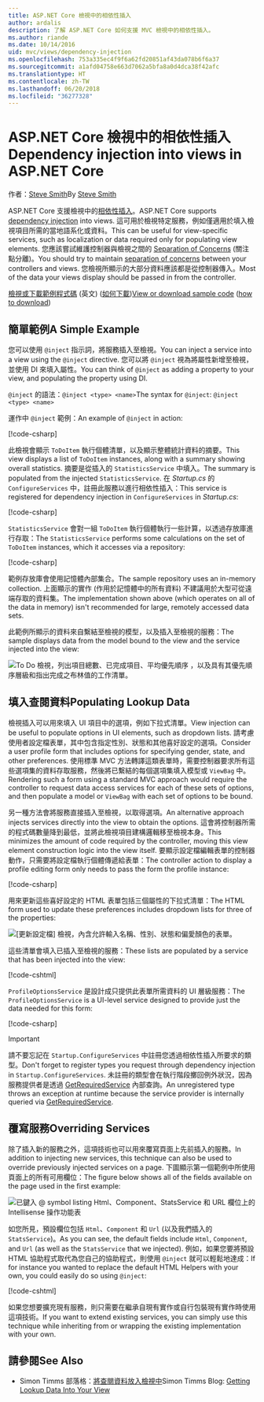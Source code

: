 ```yaml
---
title: ASP.NET Core 檢視中的相依性插入
author: ardalis
description: 了解 ASP.NET Core 如何支援 MVC 檢視中的相依性插入。
ms.author: riande
ms.date: 10/14/2016
uid: mvc/views/dependency-injection
ms.openlocfilehash: 753a335ec4f9f6a62fd20851af43da078b6f6a37
ms.sourcegitcommit: a1afd04758e663d7062a5bfa8a0d4dca38f42afc
ms.translationtype: HT
ms.contentlocale: zh-TW
ms.lasthandoff: 06/20/2018
ms.locfileid: "36277328"
---
```

# <a name="dependency-injection-into-views-in-aspnet-core"></a><span data-ttu-id="6c7a1-103">ASP.NET Core 檢視中的相依性插入</span><span class="sxs-lookup"><span data-stu-id="6c7a1-103">Dependency injection into views in ASP.NET Core</span></span>

<span data-ttu-id="6c7a1-104">作者：[Steve Smith](https://ardalis.com/)</span><span class="sxs-lookup"><span data-stu-id="6c7a1-104">By [Steve Smith](https://ardalis.com/)</span></span>

<span data-ttu-id="6c7a1-105">ASP.NET Core 支援檢視中的[相依性插入](xref:fundamentals/dependency-injection)。</span><span class="sxs-lookup"><span data-stu-id="6c7a1-105">ASP.NET Core supports [dependency injection](xref:fundamentals/dependency-injection) into views.</span></span> <span data-ttu-id="6c7a1-106">這可用於檢視特定服務，例如僅適用於填入檢視項目所需的當地語系化或資料。</span><span class="sxs-lookup"><span data-stu-id="6c7a1-106">This can be useful for view-specific services, such as localization or data required only for populating view elements.</span></span> <span data-ttu-id="6c7a1-107">您應該嘗試維護控制器與檢視之間的 [Separation of Concerns](http://deviq.com/separation-of-concerns/) (關注點分離)。</span><span class="sxs-lookup"><span data-stu-id="6c7a1-107">You should try to maintain [separation of concerns](http://deviq.com/separation-of-concerns/) between your controllers and views.</span></span> <span data-ttu-id="6c7a1-108">您檢視所顯示的大部分資料應該都是從控制器傳入。</span><span class="sxs-lookup"><span data-stu-id="6c7a1-108">Most of the data your views display should be passed in from the controller.</span></span>

<span data-ttu-id="6c7a1-109">[檢視或下載範例程式碼](https://github.com/aspnet/Docs/tree/master/aspnetcore/mvc/views/dependency-injection/sample) \(英文\) ([如何下載](xref:tutorials/index#how-to-download-a-sample))</span><span class="sxs-lookup"><span data-stu-id="6c7a1-109">[View or download sample code](https://github.com/aspnet/Docs/tree/master/aspnetcore/mvc/views/dependency-injection/sample) ([how to download](xref:tutorials/index#how-to-download-a-sample))</span></span>

## <a name="a-simple-example"></a><span data-ttu-id="6c7a1-110">簡單範例</span><span class="sxs-lookup"><span data-stu-id="6c7a1-110">A Simple Example</span></span>

<span data-ttu-id="6c7a1-111">您可以使用 `@inject` 指示詞，將服務插入至檢視。</span><span class="sxs-lookup"><span data-stu-id="6c7a1-111">You can inject a service into a view using the `@inject` directive.</span></span> <span data-ttu-id="6c7a1-112">您可以將 `@inject` 視為將屬性新增至檢視，並使用 DI 來填入屬性。</span><span class="sxs-lookup"><span data-stu-id="6c7a1-112">You can think of `@inject` as adding a property to your view, and populating the property using DI.</span></span>

<span data-ttu-id="6c7a1-113">`@inject` 的語法：`@inject <type> <name>`</span><span class="sxs-lookup"><span data-stu-id="6c7a1-113">The syntax for `@inject`: `@inject <type> <name>`</span></span>

<span data-ttu-id="6c7a1-114">運作中 `@inject` 範例：</span><span class="sxs-lookup"><span data-stu-id="6c7a1-114">An example of `@inject` in action:</span></span>

[!code-csharp[](../../mvc/views/dependency-injection/sample/src/ViewInjectSample/Views/ToDo/Index.cshtml?highlight=4,5,15,16,17)]

<span data-ttu-id="6c7a1-115">此檢視會顯示 `ToDoItem` 執行個體清單，以及顯示整體統計資料的摘要。</span><span class="sxs-lookup"><span data-stu-id="6c7a1-115">This view displays a list of `ToDoItem` instances, along with a summary showing overall statistics.</span></span> <span data-ttu-id="6c7a1-116">摘要是從插入的 `StatisticsService` 中填入。</span><span class="sxs-lookup"><span data-stu-id="6c7a1-116">The summary is populated from the injected `StatisticsService`.</span></span> <span data-ttu-id="6c7a1-117">在 *Startup.cs* 的 `ConfigureServices` 中，註冊此服務以進行相依性插入：</span><span class="sxs-lookup"><span data-stu-id="6c7a1-117">This service is registered for dependency injection in `ConfigureServices` in *Startup.cs*:</span></span>

[!code-csharp[](../../mvc/views/dependency-injection/sample/src/ViewInjectSample/Startup.cs?highlight=6,7&range=15-22)]

<span data-ttu-id="6c7a1-118">`StatisticsService` 會對一組 `ToDoItem` 執行個體執行一些計算，以透過存放庫進行存取：</span><span class="sxs-lookup"><span data-stu-id="6c7a1-118">The `StatisticsService` performs some calculations on the set of `ToDoItem` instances, which it accesses via a repository:</span></span>

[!code-csharp[](../../mvc/views/dependency-injection/sample/src/ViewInjectSample/Model/Services/StatisticsService.cs?highlight=15,20,25)]

<span data-ttu-id="6c7a1-119">範例存放庫會使用記憶體內部集合。</span><span class="sxs-lookup"><span data-stu-id="6c7a1-119">The sample repository uses an in-memory collection.</span></span> <span data-ttu-id="6c7a1-120">上面顯示的實作 (作用於記憶體中的所有資料) 不建議用於大型可從遠端存取的資料集。</span><span class="sxs-lookup"><span data-stu-id="6c7a1-120">The implementation shown above (which operates on all of the data in memory) isn't recommended for large, remotely accessed data sets.</span></span>

<span data-ttu-id="6c7a1-121">此範例所顯示的資料來自繫結至檢視的模型，以及插入至檢視的服務：</span><span class="sxs-lookup"><span data-stu-id="6c7a1-121">The sample displays data from the model bound to the view and the service injected into the view:</span></span>

![To Do 檢視，列出項目總數、已完成項目、平均優先順序 ，以及具有其優先順序層級和指出完成之布林值的工作清單。](dependency-injection/_static/screenshot.png)

## <a name="populating-lookup-data"></a><span data-ttu-id="6c7a1-123">填入查閱資料</span><span class="sxs-lookup"><span data-stu-id="6c7a1-123">Populating Lookup Data</span></span>

<span data-ttu-id="6c7a1-124">檢視插入可以用來填入 UI 項目中的選項，例如下拉式清單。</span><span class="sxs-lookup"><span data-stu-id="6c7a1-124">View injection can be useful to populate options in UI elements, such as dropdown lists.</span></span> <span data-ttu-id="6c7a1-125">請考慮使用者設定檔表單，其中包含指定性別、狀態和其他喜好設定的選項。</span><span class="sxs-lookup"><span data-stu-id="6c7a1-125">Consider a user profile form that includes options for specifying gender, state, and other preferences.</span></span> <span data-ttu-id="6c7a1-126">使用標準 MVC 方法轉譯這類表單時，需要控制器要求所有這些選項集的資料存取服務，然後將已繫結的每個選項集填入模型或 `ViewBag` 中。</span><span class="sxs-lookup"><span data-stu-id="6c7a1-126">Rendering such a form using a standard MVC approach would require the controller to request data access services for each of these sets of options, and then populate a model or `ViewBag` with each set of options to be bound.</span></span>

<span data-ttu-id="6c7a1-127">另一種方法會將服務直接插入至檢視，以取得選項。</span><span class="sxs-lookup"><span data-stu-id="6c7a1-127">An alternative approach injects services directly into the view to obtain the options.</span></span> <span data-ttu-id="6c7a1-128">這會將控制器所需的程式碼數量降到最低，並將此檢視項目建構邏輯移至檢視本身。</span><span class="sxs-lookup"><span data-stu-id="6c7a1-128">This minimizes the amount of code required by the controller, moving this view element construction logic into the view itself.</span></span> <span data-ttu-id="6c7a1-129">要顯示設定檔編輯表單的控制器動作，只需要將設定檔執行個體傳遞給表單：</span><span class="sxs-lookup"><span data-stu-id="6c7a1-129">The controller action to display a profile editing form only needs to pass the form the profile instance:</span></span>

[!code-csharp[](../../mvc/views/dependency-injection/sample/src/ViewInjectSample/Controllers/ProfileController.cs?highlight=9,19)]

<span data-ttu-id="6c7a1-130">用來更新這些喜好設定的 HTML 表單包括三個屬性的下拉式清單：</span><span class="sxs-lookup"><span data-stu-id="6c7a1-130">The HTML form used to update these preferences includes dropdown lists for three of the properties:</span></span>

![[更新設定檔] 檢視，內含允許輸入名稱、性別、狀態和偏愛顏色的表單。](dependency-injection/_static/updateprofile.png)

<span data-ttu-id="6c7a1-132">這些清單會填入已插入至檢視的服務：</span><span class="sxs-lookup"><span data-stu-id="6c7a1-132">These lists are populated by a service that has been injected into the view:</span></span>

[!code-cshtml[](../../mvc/views/dependency-injection/sample/src/ViewInjectSample/Views/Profile/Index.cshtml?highlight=4,16,17,21,22,26,27)]

<span data-ttu-id="6c7a1-133">`ProfileOptionsService` 是設計成只提供此表單所需資料的 UI 層級服務：</span><span class="sxs-lookup"><span data-stu-id="6c7a1-133">The `ProfileOptionsService` is a UI-level service designed to provide just the data needed for this form:</span></span>

[!code-csharp[](../../mvc/views/dependency-injection/sample/src/ViewInjectSample/Model/Services/ProfileOptionsService.cs?highlight=7,13,24)]

> [!IMPORTANT]
> <span data-ttu-id="6c7a1-134">請不要忘記在 `Startup.ConfigureServices` 中註冊您透過相依性插入所要求的類型。</span><span class="sxs-lookup"><span data-stu-id="6c7a1-134">Don't forget to register types you request through dependency injection in `Startup.ConfigureServices`.</span></span> <span data-ttu-id="6c7a1-135">未註冊的類型會在執行階段擲回例外狀況，因為服務提供者是透過 [GetRequiredService](/dotnet/api/microsoft.extensions.dependencyinjection.serviceproviderserviceextensions.getrequiredservice) 內部查詢。</span><span class="sxs-lookup"><span data-stu-id="6c7a1-135">An unregistered type throws an exception at runtime because the service provider is internally queried via [GetRequiredService](/dotnet/api/microsoft.extensions.dependencyinjection.serviceproviderserviceextensions.getrequiredservice).</span></span>

## <a name="overriding-services"></a><span data-ttu-id="6c7a1-136">覆寫服務</span><span class="sxs-lookup"><span data-stu-id="6c7a1-136">Overriding Services</span></span>

<span data-ttu-id="6c7a1-137">除了插入新的服務之外，這項技術也可以用來覆寫頁面上先前插入的服務。</span><span class="sxs-lookup"><span data-stu-id="6c7a1-137">In addition to injecting new services, this technique can also be used to override previously injected services on a page.</span></span> <span data-ttu-id="6c7a1-138">下圖顯示第一個範例中所使用頁面上的所有可用欄位：</span><span class="sxs-lookup"><span data-stu-id="6c7a1-138">The figure below shows all of the fields available on the page used in the first example:</span></span>

![已鍵入 @ symbol listing Html、Component、StatsService 和 URL 欄位上的 Intellisense 操作功能表](dependency-injection/_static/razor-fields.png)

<span data-ttu-id="6c7a1-140">如您所見，預設欄位包括 `Html`、`Component` 和 `Url` (以及我們插入的 `StatsService`)。</span><span class="sxs-lookup"><span data-stu-id="6c7a1-140">As you can see, the default fields include `Html`, `Component`, and `Url` (as well as the `StatsService` that we injected).</span></span> <span data-ttu-id="6c7a1-141">例如，如果您要將預設 HTML 協助程式取代為您自己的協助程式，則使用 `@inject` 就可以輕鬆地達成：</span><span class="sxs-lookup"><span data-stu-id="6c7a1-141">If for instance you wanted to replace the default HTML Helpers with your own, you could easily do so using `@inject`:</span></span>

[!code-cshtml[](../../mvc/views/dependency-injection/sample/src/ViewInjectSample/Views/Helper/Index.cshtml?highlight=3,11)]

<span data-ttu-id="6c7a1-142">如果您想要擴充現有服務，則只需要在繼承自現有實作或自行包裝現有實作時使用這項技術。</span><span class="sxs-lookup"><span data-stu-id="6c7a1-142">If you want to extend existing services, you can simply use this technique while inheriting from or wrapping the existing implementation with your own.</span></span>

## <a name="see-also"></a><span data-ttu-id="6c7a1-143">請參閱</span><span class="sxs-lookup"><span data-stu-id="6c7a1-143">See Also</span></span>

* <span data-ttu-id="6c7a1-144">Simon Timms 部落格：[將查閱資料放入檢視中](http://blog.simontimms.com/2015/06/09/getting-lookup-data-into-you-view/)</span><span class="sxs-lookup"><span data-stu-id="6c7a1-144">Simon Timms Blog: [Getting Lookup Data Into Your View](http://blog.simontimms.com/2015/06/09/getting-lookup-data-into-you-view/)</span></span>

